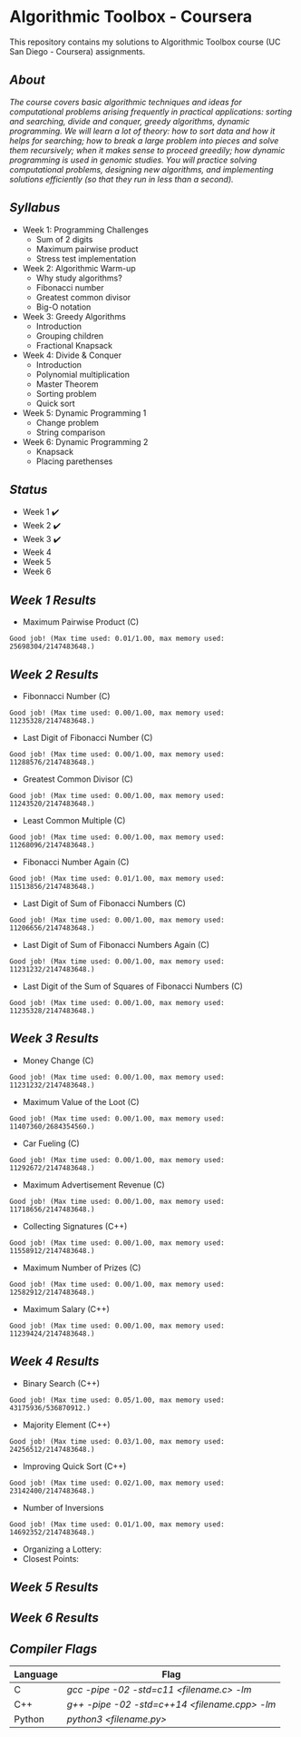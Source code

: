 # Algorithmic Toolbox - Coursera
This repository contains my solutions to Algorithmic Toolbox course (UC San Diego - Coursera) assignments.

## _About_
_The course covers basic algorithmic techniques and ideas for computational problems arising frequently in practical applications: sorting and searching, divide and conquer, greedy algorithms, dynamic programming. We will learn a lot of theory: how to sort data and how it helps for searching; how to break a large problem into pieces and solve them recursively; when it makes sense to proceed greedily; how dynamic programming is used in genomic studies. You will practice solving computational problems, designing new algorithms, and implementing solutions efficiently (so that they run in less than a second)._

## _Syllabus_

- Week 1: Programming Challenges
  - Sum of 2 digits
  - Maximum pairwise product
  - Stress test implementation
- Week 2: Algorithmic Warm-up
  - Why study algorithms?
  - Fibonacci number
  - Greatest common divisor
  - Big-O notation 
- Week 3: Greedy Algorithms
  - Introduction
  - Grouping children
  - Fractional Knapsack  
- Week 4: Divide & Conquer
  - Introduction
  - Polynomial multiplication
  - Master Theorem
  - Sorting problem
  - Quick sort 
- Week 5: Dynamic Programming 1
  - Change problem
  - String comparison 
- Week 6: Dynamic Programming 2
  - Knapsack
  - Placing parethenses 

## _Status_

- Week 1 :heavy_check_mark:
- Week 2 :heavy_check_mark:
- Week 3 :heavy_check_mark:
- Week 4 
- Week 5 
- Week 6 

## _Week 1 Results_
- Maximum Pairwise Product (C)
```
Good job! (Max time used: 0.01/1.00, max memory used: 25698304/2147483648.)
```
## _Week 2 Results_
- Fibonnacci Number (C)
```
Good job! (Max time used: 0.00/1.00, max memory used: 11235328/2147483648.)
```
- Last Digit of Fibonacci Number (C)
```
Good job! (Max time used: 0.00/1.00, max memory used: 11288576/2147483648.)
```
- Greatest Common Divisor (C)
```
Good job! (Max time used: 0.00/1.00, max memory used: 11243520/2147483648.)
```
- Least Common Multiple (C)
```
Good job! (Max time used: 0.00/1.00, max memory used: 11268096/2147483648.)
```
- Fibonacci Number Again (C)
```
Good job! (Max time used: 0.01/1.00, max memory used: 11513856/2147483648.)
```
- Last Digit of Sum of Fibonacci Numbers (C)
```
Good job! (Max time used: 0.00/1.00, max memory used: 11206656/2147483648.)
```
- Last Digit of Sum of Fibonacci Numbers Again (C)
```
Good job! (Max time used: 0.00/1.00, max memory used: 11231232/2147483648.)
```
- Last Digit of the Sum of Squares of Fibonacci Numbers (C)
```
Good job! (Max time used: 0.00/1.00, max memory used: 11235328/2147483648.)
```
## _Week 3 Results_
- Money Change (C)
```
Good job! (Max time used: 0.00/1.00, max memory used: 11231232/2147483648.)
```
- Maximum Value of the Loot (C)
```
Good job! (Max time used: 0.00/1.00, max memory used: 11407360/2684354560.)
```
- Car Fueling (C)
```
Good job! (Max time used: 0.00/1.00, max memory used: 11292672/2147483648.)
```
- Maximum Advertisement Revenue (C)
```
Good job! (Max time used: 0.00/1.00, max memory used: 11718656/2147483648.)
```
- Collecting Signatures (C++)
```
Good job! (Max time used: 0.00/1.00, max memory used: 11558912/2147483648.)
```
- Maximum Number of Prizes (C)
```
Good job! (Max time used: 0.00/1.00, max memory used: 12582912/2147483648.)
```
- Maximum Salary (C++)
```
Good job! (Max time used: 0.00/1.00, max memory used: 11239424/2147483648.)
```
## _Week 4 Results_
- Binary Search (C++)
```
Good job! (Max time used: 0.05/1.00, max memory used: 43175936/536870912.)
```
- Majority Element (C++)
```
Good job! (Max time used: 0.03/1.00, max memory used: 24256512/2147483648.)
```
- Improving Quick Sort (C++)
```
Good job! (Max time used: 0.02/1.00, max memory used: 23142400/2147483648.)
```
- Number of Inversions
```
Good job! (Max time used: 0.01/1.00, max memory used: 14692352/2147483648.)
```
- Organizing a Lottery: 
- Closest Points:

## _Week 5 Results_
## _Week 6 Results_

## _Compiler Flags_

| Language | Flag |
| -------- | ------ |
| C | _gcc -pipe -02 -std=c11 <filename.c> -lm_ |
| C++ | _g++ -pipe -02 -std=c++14 <filename.cpp> -lm_ |
| Python | _python3 <filename.py>_ |
